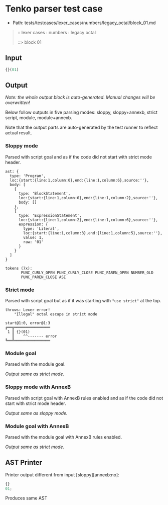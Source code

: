 # Tenko parser test case

- Path: tests/testcases/lexer_cases/numbers/legacy_octal/block_01.md

> :: lexer cases : numbers : legacy octal
>
> ::> block 01
>
> 

## Input

`````js
{}(01)
`````

## Output

_Note: the whole output block is auto-generated. Manual changes will be overwritten!_

Below follow outputs in five parsing modes: sloppy, sloppy+annexb, strict script, module, module+annexb.

Note that the output parts are auto-generated by the test runner to reflect actual result.

### Sloppy mode

Parsed with script goal and as if the code did not start with strict mode header.

`````
ast: {
  type: 'Program',
  loc:{start:{line:1,column:0},end:{line:1,column:6},source:''},
  body: [
    {
      type: 'BlockStatement',
      loc:{start:{line:1,column:0},end:{line:1,column:2},source:''},
      body: []
    },
    {
      type: 'ExpressionStatement',
      loc:{start:{line:1,column:2},end:{line:1,column:6},source:''},
      expression: {
        type: 'Literal',
        loc:{start:{line:1,column:3},end:{line:1,column:5},source:''},
        value: 1,
        raw: '01'
      }
    }
  ]
}

tokens (7x):
       PUNC_CURLY_OPEN PUNC_CURLY_CLOSE PUNC_PAREN_OPEN NUMBER_OLD
       PUNC_PAREN_CLOSE ASI
`````

### Strict mode

Parsed with script goal but as if it was starting with `"use strict"` at the top.

`````
throws: Lexer error!
    "Illegal" octal escape in strict mode

start@1:0, error@1:3
╔══╦════════════════
 1 ║ {}(01)
   ║    ^^------- error
╚══╩════════════════

`````

### Module goal

Parsed with the module goal.

_Output same as strict mode._

### Sloppy mode with AnnexB

Parsed with script goal with AnnexB rules enabled and as if the code did not start with strict mode header.

_Output same as sloppy mode._

### Module goal with AnnexB

Parsed with the module goal with AnnexB rules enabled.

_Output same as strict mode._

## AST Printer

Printer output different from input [sloppy][annexb:no]:

````js
{}
01;
````

Produces same AST
